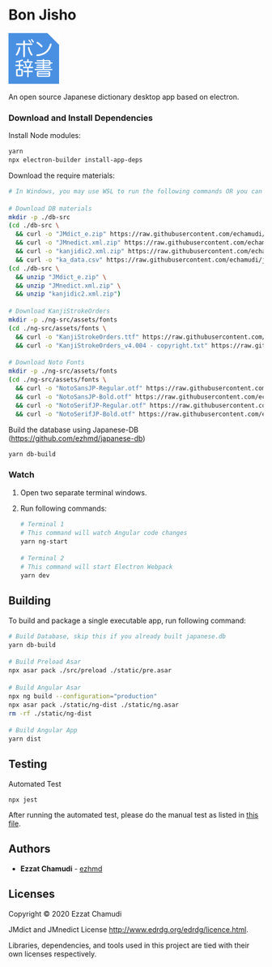 # Bon Jisho

<img src="https://raw.githubusercontent.com/echamudi/bon-jisho/master/ng-src/assets/bon-jisho-logo.svg" alt="Bon Jisho Logo" height="100" width="100">

An open source Japanese dictionary desktop app based on electron.

### Download and Install Dependencies

Install Node modules:

```sh
yarn
npx electron-builder install-app-deps
```

Download the require materials:

```sh
# In Windows, you may use WSL to run the following commands OR you can download and extract the files manually

# Download DB materials
mkdir -p ./db-src
(cd ./db-src \
  && curl -o "JMdict_e.zip" https://raw.githubusercontent.com/echamudi/jp-resources-mirror/443711d6fab8072f7ec23cdd00f47e8f4d51aa71/EDRDG%20-%202021-06-30/JMdict_e.zip \
  && curl -o "JMnedict.xml.zip" https://raw.githubusercontent.com/echamudi/jp-resources-mirror/443711d6fab8072f7ec23cdd00f47e8f4d51aa71/EDRDG%20-%202021-06-30/JMnedict.xml.zip \
  && curl -o "kanjidic2.xml.zip" https://raw.githubusercontent.com/echamudi/jp-resources-mirror/443711d6fab8072f7ec23cdd00f47e8f4d51aa71/EDRDG%20-%202021-06-30/kanjidic2.xml.zip \
  && curl -o "ka_data.csv" https://raw.githubusercontent.com/echamudi/jp-resources-mirror/443711d6fab8072f7ec23cdd00f47e8f4d51aa71/kanji-data-media/ka_data.csv )
(cd ./db-src \
  && unzip "JMdict_e.zip" \
  && unzip "JMnedict.xml.zip" \
  && unzip "kanjidic2.xml.zip")

# Download KanjiStrokeOrders
mkdir -p ./ng-src/assets/fonts
(cd ./ng-src/assets/fonts \
  && curl -o "KanjiStrokeOrders.ttf" https://raw.githubusercontent.com/echamudi/jp-resources-mirror/34a3254dc9ed46ba2dfbf64cf62156c1077fb673/KanjiStrokeOrders_v4.004.ttf \
  && curl -o "KanjiStrokeOrders_v4.004 - copyright.txt" https://raw.githubusercontent.com/echamudi/jp-resources-mirror/34a3254dc9ed46ba2dfbf64cf62156c1077fb673/KanjiStrokeOrders_v4.004%20-%20copyright.txt)

# Download Noto Fonts
mkdir -p ./ng-src/assets/fonts
(cd ./ng-src/assets/fonts \
  && curl -o "NotoSansJP-Regular.otf" https://raw.githubusercontent.com/echamudi/jp-resources-mirror/443711d6fab8072f7ec23cdd00f47e8f4d51aa71/Noto_Sans_JP/NotoSansJP-Regular.otf \
  && curl -o "NotoSansJP-Bold.otf" https://raw.githubusercontent.com/echamudi/jp-resources-mirror/443711d6fab8072f7ec23cdd00f47e8f4d51aa71/Noto_Sans_JP/NotoSansJP-Bold.otf \
  && curl -o "NotoSerifJP-Regular.otf" https://raw.githubusercontent.com/echamudi/jp-resources-mirror/443711d6fab8072f7ec23cdd00f47e8f4d51aa71/Noto_Serif_JP/NotoSerifJP-Regular.otf \
  && curl -o "NotoSerifJP-Bold.otf" https://raw.githubusercontent.com/echamudi/jp-resources-mirror/443711d6fab8072f7ec23cdd00f47e8f4d51aa71/Noto_Serif_JP/NotoSerifJP-Bold.otf )
```

Build the database using Japanese-DB (https://github.com/ezhmd/japanese-db)

```sh
yarn db-build
```

### Watch

1. Open two separate terminal windows.

2. Run following commands:

    ```sh
    # Terminal 1
    # This command will watch Angular code changes
    yarn ng-start 

    # Terminal 2
    # This command will start Electron Webpack
    yarn dev
    ```

## Building

To build and package a single executable app, run following command:

```sh
# Build Database, skip this if you already built japanese.db
yarn db-build

# Build Preload Asar
npx asar pack ./src/preload ./static/pre.asar

# Build Angular Asar
npx ng build --configuration="production"
npx asar pack ./static/ng-dist ./static/ng.asar
rm -rf ./static/ng-dist

# Build Angular App
yarn dist
```

## Testing

Automated Test

```
npx jest
```

After running the automated test, please do the manual test as listed in [this file](test/manual-testing.md).

## Authors

* **Ezzat Chamudi** - [ezhmd](https://github.com/ezhmd)

## Licenses

Copyright © 2020 Ezzat Chamudi

JMdict and JMnedict License http://www.edrdg.org/edrdg/licence.html.

Libraries, dependencies, and tools used in this project are tied with their own licenses respectively.
